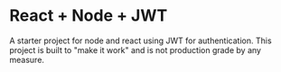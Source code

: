 # React + Node + JWT

A starter project for node and react using JWT for authentication.  This project is built to "make it work" and is not production grade by any measure.
